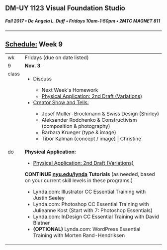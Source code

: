 ## DM-UY 1123 Visual Foundation Studio
##### Fall 2017 • De Angela L. Duff • Fridays 10am-1:50pm • 2MTC MAGNET 811

---
## [Schedule:](dm1123_schedule_overview.md) Week 9


<table>
<tr>
<td>wk</td>
<td>Fridays (due on date listed)</td>
</tr>
<tr>
  <td valign="top">9</td>
  <td valign="top"><strong>Nov. 3</strong></td>
</tr>
<tr>
<td valign="top">class</td>
<td valign="top">
<ul>
<li>Discuss</li>
<ul>
<li>Next Week's Homework</li>
<li><a href="dm1123vfs_projects_pa.md">Physical Application: 2nd Draft (Variations)</a></li>
</ul>
<li><a href="assigned_creator_show_and_tells.md">Creator Show and Tells:</a></li>
    <ul>
    <li>Josef Muller-Brockmann &amp; Swiss Design (Shirley)</li>
    <li>Aleksander Rodchenko &amp; Constructivism (composition &amp; photography)</li>
    <li>Barbara Krueger (type &amp; image)</li> 
    <li>Tibor Kalman (concept / image) | Christine </li>
    </ul>       
</ul>
  
</td>
</tr>
<!-- read -->


<!-- do -->
<tr>
  <td valign="top">do</td>
  <td>
  <strong>Physical Application: </strong>
  <ul>
  <li><a href="dm1123vfs_projects_pa.md">Physical Application: 2nd Draft (Variations)</a></li>   
  </ul>
  <strong>CONTINUE <a href="http://nyu.edu/lynda">nyu.edu/lynda</a> Tutorials</strong> (as needed, based on your current skill levels in these programs.)
  <ul>
  
  <li>Lynda.com: Illustrator CC Essential Training with Justin Seeley</li>
  <li>Lynda.com: Photoshop CC Essential Training with Julieanne Kost (Start with 7: Photoshop Essentials)</li>
  <li>Lynda.com: InDesign CC Essential Training with David Blatner</li>
  <li><b>(OPTIONAL)</b> Lynda.com: WordPress Essential Training with Morten Rand-Hendriksen</li>
  </ul></td>
</tr>
</table>